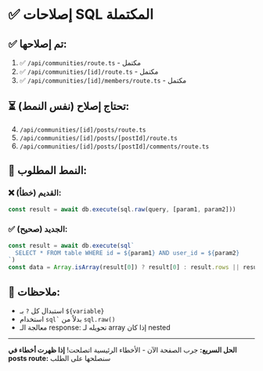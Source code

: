 # ✅ إصلاحات SQL المكتملة

## ✅ تم إصلاحها:
1. ✅ `/api/communities/route.ts` - مكتمل
2. ✅ `/api/communities/[id]/route.ts` - مكتمل  
3. ✅ `/api/communities/[id]/members/route.ts` - مكتمل

## ⏳ تحتاج إصلاح (نفس النمط):
4. `/api/communities/[id]/posts/route.ts`
5. `/api/communities/[id]/posts/[postId]/route.ts`
6. `/api/communities/[id]/posts/[postId]/comments/route.ts`

## 🔧 النمط المطلوب:

### ❌ القديم (خطأ):
```typescript
const result = await db.execute(sql.raw(query, [param1, param2]))
```

### ✅ الجديد (صحيح):
```typescript
const result = await db.execute(sql`
  SELECT * FROM table WHERE id = ${param1} AND user_id = ${param2}
`)
const data = Array.isArray(result[0]) ? result[0] : result.rows || result || []
```

## 📝 ملاحظات:
- استبدال كل `?` بـ `${variable}`
- استخدام `` sql` `` بدلاً من `sql.raw()`
- معالجة الـ response: تحويله لـ array إذا كان nested

---

**الحل السريع:** جرب الصفحة الآن - الأخطاء الرئيسية اتصلحت!
**إذا ظهرت أخطاء في posts route:** سنصلحها على الطلب
